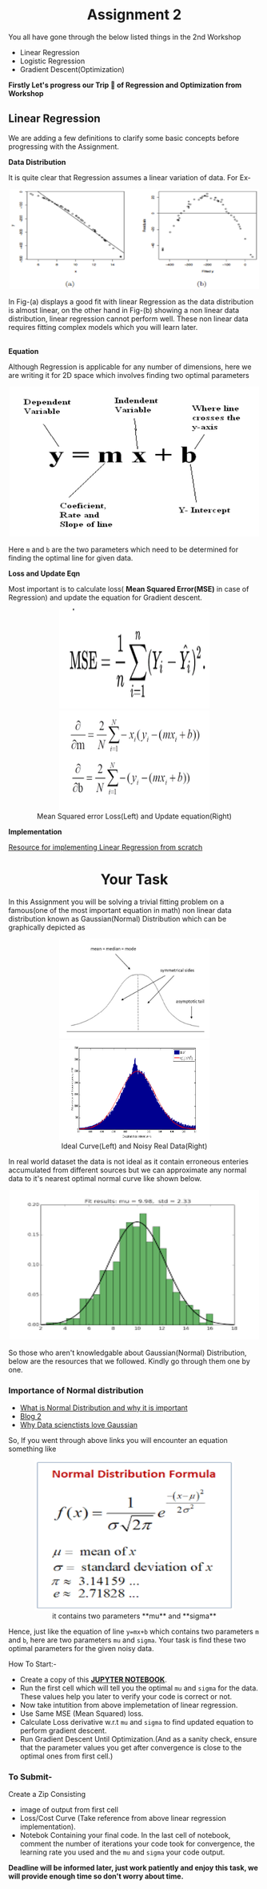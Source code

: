 <!-- 
<p align="center">
<img width = 500 height = 400 src="../assets/assignment2_start.jpeg"/></br>
<i>Glad to see you all</i>
</p> -->

<h1 align="center">Assignment 2</h1>

<p align="center">

You all have gone through the below listed things in the 2nd Workshop
 
- Linear Regression
- Logistic Regression
- Gradient Descent(Optimization)
</p>

**Firstly Let's progress our Trip :train: of Regression and Optimization from Workshop**

## Linear Regression

We are adding a few definitions to clarify some basic concepts before progressing with the Assignment.

**Data Distribution**

It is quite clear that Regression assumes a linear variation of data. For Ex-
<p align="center">
<img width = 500 height = 200 src="../assets/compare.png"/></br>
</p>
In Fig-(a) displays a good fit with linear Regression as the data distribution is almost linear, on the other hand in Fig-(b) showing a non linear data distribution, linear regression cannot perform well. These non linear data requires fitting complex models which you will learn later.</br>
</br>

**Equation**

Although Regression is applicable for any number of dimensions, here we are writing it for 2D space which involves finding two optimal parameters
<p align="center">
<img width = 500 height = 300 src="../assets/linear_eqn.jpg"/></br>
</p>

Here `m` and `b` are the two parameters which need to be determined for finding the optimal line for given data.

**Loss and Update Eqn**

Most important is to calculate loss( **Mean Squared Error(MSE)** in case of Regression) and update the equation for Gradient descent.

<p align="center">
<img width = 300 height = 200 src="../assets/loss_lin.png"/>
<img width = 300 height = 200 src="../assets/update_lin.png"/></br>
Mean Squared error Loss(Left) and Update equation(Right) 
</p>

**Implementation**

[Resource for implementing Linear Regression from scratch](https://towardsdatascience.com/coding-linear-regression-from-scratch-c42ec079902) 


<h1 align="center">Your Task</h1>

In this Assignment you will be solving a trivial fitting problem on a famous(one of the most important equation in math) non linear data distribution known as Gaussian(Normal) Distribution which can be graphically depicted as

<p align="center">
<img width = 300 height = 200 src="../assets/gaussian.jpg"/>
<img width = 300 height = 200 src="../assets/gaussian_noisy.png"/></br>
Ideal Curve(Left) and Noisy Real Data(Right) 
</p>

In real world dataset the data is not ideal as it contain erroneous enteries accumulated from different sources but we can approximate any normal data to it's nearest optimal normal curve like shown below.

<p align="center">
<img width = 500 height = 300 src="../assets/gaussian_fit.png"/> 
</p>

So those who aren't knowledgable about Gaussian(Normal) Distribution, below are the resources that we followed.  Kindly go through them one by one. 

### Importance of Normal distribution
* [What is Normal Distribution and why it is important](https://medium.com/analytics-vidhya/the-normal-distribution-for-data-scientists-6de041a01cb9#:~:text=The%20normal%20distribution%20is%20a,in%20the%20data%20science%20curriculum.)
* [Blog 2](https://towardsdatascience.com/the-powers-of-normal-distribution-4cbb06e4a955)
* [Why Data scienctists love Gaussian](https://towardsdatascience.com/why-data-scientists-love-gaussian-6e7a7b726859)

So, If you went through above links you will encounter an equation something like

<p align="center">
<img width = 400 height = 300 src="../assets/formula_normal.png"/></br>
it contains two parameters **mu** and **sigma**
</p>

Hence, just like the equation of line `y=mx+b` which contains two parameters `m` and `b`, here are two parameters `mu` and `sigma`. Your task is find these two optimal parameters for the given noisy data. 

How To Start:-

- Create a copy of this [**JUPYTER NOTEBOOK**](https://colab.research.google.com/drive/1EoRNvI1FDWaoaiipwEpp8uWhxV3Nqs_G?usp=sharing).
- Run the first cell which will tell you the optimal `mu` and `sigma` for the data. These values help you later to verify your code is correct or not.
- Now take intutition from above implemetation of linear regression.
- Use Same MSE (Mean Squared) loss.
- Calculate Loss derivative w.r.t `mu` and `sigma` to find updated equation to perform gradient descent.
- Run Gradient Descent Until Optimization.(And as a sanity check, ensure that the parameter values you get after convergence is close to the optimal ones from first cell.)


### To Submit-

Create a Zip Consisting
 - image of output from first cell
 - Loss/Cost Curve (Take reference from above linear regression implementation).
 - Notebok Containing your final code. In the last cell of notebook, comment the number of iterations your code took for convergence, the learning rate you used and the `mu` and `sigma` your code output.

**Deadline will be informed later, just work patiently and enjoy this task, we will provide enough time so don't worry about time.** 


